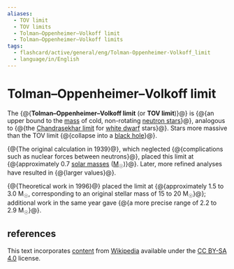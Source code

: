 ```yaml
---
aliases:
  - TOV limit
  - TOV limits
  - Tolman–Oppenheimer–Volkoff limit
  - Tolman–Oppenheimer–Volkoff limits
tags:
  - flashcard/active/general/eng/Tolman-Oppenheimer-Volkoff_limit
  - language/in/English
---
```


# Tolman–Oppenheimer–Volkoff limit

The {@{__Tolman–Oppenheimer–Volkoff limit__ (or __TOV limit__)}@} is {@{an upper bound to the [mass](star.md#mass) of cold, non-rotating [neutron stars](neutron%20star.md)}@}, analogous to {@{the [Chandrasekhar limit](Chandrasekhar%20limit.md) for [white dwarf](white%20dwarf.md) stars}@}. Stars more massive than the TOV limit {@{collapse into a [black hole](black%20hole.md)}@}. <!--SR:!2025-06-30,253,330!2026-01-09,348,290!2028-06-11,1093,350!2025-07-19,267,330-->

{@{The original calculation in 1939}@}, which neglected {@{complications such as nuclear forces between neutrons}@}, placed this limit at {@{approximately 0.7 [solar masses](solar%20mass.md) ([M<sub>☉</sub>](solar%20mass.md))}@}. Later, more refined analyses have resulted in {@{larger values}@}. <!--SR:!2025-08-10,199,210!2027-05-15,768,330!2027-04-17,751,330!2025-07-03,255,330-->

{@{Theoretical work in 1996}@} placed the limit at {@{approximately 1.5 to 3.0 M<sub>☉</sub>, corresponding to an original stellar mass of 15 to 20 M<sub>☉</sub>}@}; additional work in the same year gave {@{a more precise range of 2.2 to 2.9 M<sub>☉</sub>}@}. <!--SR:!2025-09-07,260,270!2026-05-31,457,270!2026-03-26,447,310-->

## references

This text incorporates [content](https://en.wikipedia.org/wiki/Tolman–Oppenheimer–Volkoff_limit) from [Wikipedia](Wikipedia.md) available under the [CC BY-SA 4.0](https://creativecommons.org/licenses/by-sa/4.0/) license.
